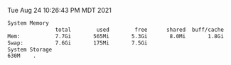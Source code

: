 Tue Aug 24 10:26:43 PM MDT 2021
```bash
System Memory
               total        used        free      shared  buff/cache   available
Mem:           7.7Gi       565Mi       5.3Gi       8.0Mi       1.8Gi       6.8Gi
Swap:          7.6Gi       175Mi       7.5Gi
System Storage
630M	.
```
```bash
